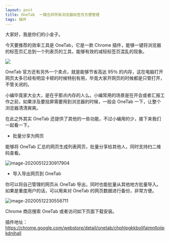 ```yaml
---
layout: post
title: OneTab  一键合并所有浏览器标签页方便管理
tags: 插件
---
```


大家好，我是你们的小金子。

今天要推荐的效率工具是 OneTab，它是一款 Chrome 插件，能够一键将浏览器的标签页汇总到一个列表页的工具，能够有效的减轻标签页混乱的现象。

![](https://lh3.googleusercontent.com/fh7bDoUz8VTpzUPtW_ERxPPK9sm7TvsgYZwcItGyMQt2ygIfeVlisiTh03-6tPwPc7w3rlbqAA=w640-h400-e365)

OneTab 官方还有另外一个卖点，就是能够节省高达 95％ 的内存，这在电脑打开网页太多已经有明显卡顿的时候特别有用，毕竟大家开网页的时候都是只管打开，不管关闭的。

小编毕竟家大业大，是在乎那点内存的人么。小编常用的场景是在开会或者汇报工作之前，如果涉及要投屏需要用到浏览器的时候，一般会 OneTab 一下，让整个浏览器清清爽爽。

在此之外其实 OneTab 还提供了其他的一些功能，不过小编用的少，接下来我们一起看一下。

* 批量分享为网页

能够将 OneTab 汇总的网页生成列表网页，批量分享给其他人，同时支持扫二维码查看。

![image-20200512230917904](https://7465-test-3c9b5e-1-1301419220.tcb.qcloud.la/images/compress_image-20200512230917904.png)

* 导入导出网页到 OneTab

你可以将自己管理的网页从 OneTab 导出，同时也能批量从其他地方批量导入。如果是重度用户的话，可以用来对 OneTab 的网页数据进行备份，非常方便。

![image-20200512230558711](https://7465-test-3c9b5e-1-1301419220.tcb.qcloud.la/images/compress_image-20200512230558711.png)



Chrome 商店搜索 OneTab 或者访问如下页面下载安装。

插件地址：https://chrome.google.com/webstore/detail/onetab/chphlpgkkbolifaimnlloiipkdnihall



